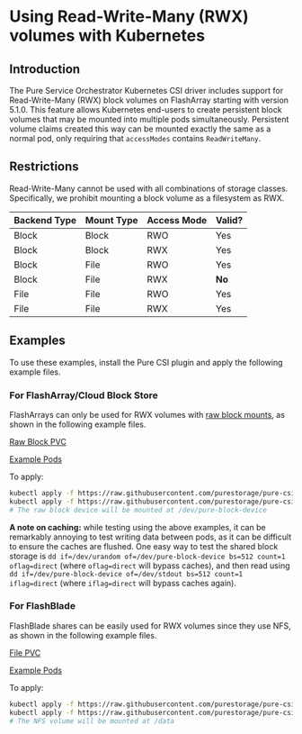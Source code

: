 
# Using Read-Write-Many (RWX) volumes with Kubernetes

## Introduction

The Pure Service Orchestrator Kubernetes CSI driver includes support for Read-Write-Many (RWX) block volumes on FlashArray
starting with version 5.1.0. This feature allows Kubernetes end-users to create persistent block volumes that may be mounted into
multiple pods simultaneously. Persistent volume claims created this way can be mounted exactly the same as a normal pod, only
requiring that `accessModes` contains `ReadWriteMany`.

## Restrictions
Read-Write-Many cannot be used with all combinations of storage classes. Specifically, we prohibit mounting a block volume
as a filesystem as RWX.

| Backend Type | Mount Type | Access Mode | Valid? |
|--------------|------------|-------------|--------|
| Block        | Block      | RWO         | Yes    |
| Block        | Block      | RWX         | Yes    |
| Block        | File       | RWO         | Yes    |
| Block        | File       | RWX         | **No** |
| File         | File       | RWO         | Yes    |
| File         | File       | RWX         | Yes    |

## Examples
To use these examples, install the Pure CSI plugin and apply the following example files.

### For FlashArray/Cloud Block Store

FlashArrays can only be used for RWX volumes with [raw block mounts](https://kubernetes.io/blog/2019/03/07/raw-block-volume-support-to-beta/), as shown in the following example files.

[Raw Block PVC](examples/rwx/pvc-block-many.yaml)

[Example Pods](examples/rwx/pod-block-many.yaml)

To apply:
```bash
kubectl apply -f https://raw.githubusercontent.com/purestorage/pure-csi-driver/master/docs/examples/rwx/pvc-block-many.yaml
kubectl apply -f https://raw.githubusercontent.com/purestorage/pure-csi-driver/master/docs/examples/rwx/pod-block-many.yaml
# The raw block device will be mounted at /dev/pure-block-device
```

**A note on caching:** while testing using the above examples, it can be remarkably annoying to test writing data between
pods, as it can be difficult to ensure the caches are flushed. One easy way to test the shared block storage is 
`dd if=/dev/urandom of=/dev/pure-block-device bs=512 count=1 oflag=direct` (where `oflag=direct` will bypass caches), and
then read using `dd if=/dev/pure-block-device of=/dev/stdout bs=512 count=1 iflag=direct` (where `iflag=direct` will bypass
caches again).

### For FlashBlade

FlashBlade shares can be easily used for RWX volumes since they use NFS, as shown in the following example files.

[File PVC](examples/rwx/pvc-file-many.yaml)

[Example Pods](examples/rwx/pod-file-many.yaml)

To apply:
```bash
kubectl apply -f https://raw.githubusercontent.com/purestorage/pure-csi-driver/master/docs/examples/rwx/pvc-file-many.yaml
kubectl apply -f https://raw.githubusercontent.com/purestorage/pure-csi-driver/master/docs/examples/rwx/pod-file-many.yaml
# The NFS volume will be mounted at /data
```
